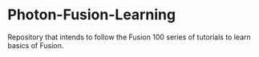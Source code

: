 # Photon-Fusion-Learning
Repository that intends to follow the Fusion 100 series of tutorials to learn basics of Fusion.
